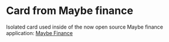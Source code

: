 # Card from Maybe finance
Isolated card used inside of the now open source Maybe finance application: [Maybe Finance](https://github.com/maybe-finance/maybe)
